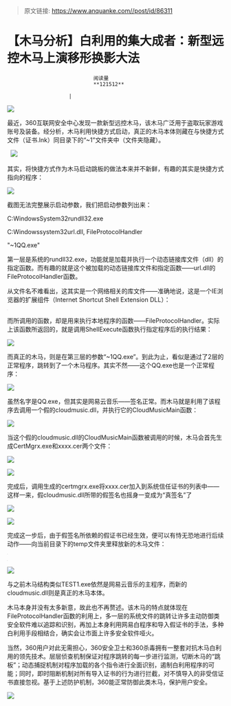 > 原文链接: https://www.anquanke.com//post/id/86311 


# 【木马分析】白利用的集大成者：新型远控木马上演移形换影大法


                                阅读量   
                                **121512**
                            
                        |
                        
                                                                                    



[![](https://p5.ssl.qhimg.com/t019ab8f98390dc25e2.jpg)](https://p5.ssl.qhimg.com/t019ab8f98390dc25e2.jpg)

最近，360互联网安全中心发现一款新型远控木马，该木马广泛用于盗取玩家游戏账号及装备。经分析，木马利用快捷方式启动，真正的木马本体则藏在与快捷方式文件（证书.lnk）同目录下的“~1”文件夹中（文件夹隐藏）。<br>

  [![](https://p4.ssl.qhimg.com/t018d46c9255cb5f5ac.png)](https://p4.ssl.qhimg.com/t018d46c9255cb5f5ac.png)                                  

其实，将快捷方式作为木马启动跳板的做法本来并不新鲜，有趣的其实是快捷方式指向的程序：

[![](https://p4.ssl.qhimg.com/t019ac84cfb67311611.png)](https://p4.ssl.qhimg.com/t019ac84cfb67311611.png)

截图无法完整展示启动参数，我们把启动参数列出来：

C:WindowsSystem32rundll32.exe

C:Windowssystem32url.dll, FileProtocolHandler

"~1QQ.exe"

第一层是系统的rundll32.exe，功能就是加载并执行一个动态链接库文件（dll）的指定函数。而有趣的就是这个被加载的动态链接库文件和指定函数——url.dll的FileProtocolHandler函数。

从文件名不难看出，这其实是一个网络相关的库文件——准确地说，这是一个IE浏览器的扩展组件（Internet Shortcut Shell Extension DLL）：

[![](data:image/png;base64,iVBORw0KGgoAAAANSUhEUgAAAAEAAAABCAYAAAAfFcSJAAAAAXNSR0IArs4c6QAAAARnQU1BAACxjwv8YQUAAAAJcEhZcwAADsQAAA7EAZUrDhsAAAANSURBVBhXYzh8+PB/AAffA0nNPuCLAAAAAElFTkSuQmCC)](https://p3.ssl.qhimg.com/t01b279e09c22758394.png)

而所调用的函数，却是用来执行本地程序的函数——FileProtocolHandler。实际上该函数所返回的，就是调用ShellExecute函数执行指定程序后的执行结果：

[![](https://p0.ssl.qhimg.com/t013f758b4792b21c58.png)](https://p0.ssl.qhimg.com/t013f758b4792b21c58.png)

而真正的木马，则是在第三层的参数“~1QQ.exe”。到此为止，看似是通过了2层的正常程序，跳转到了一个木马程序。其实不然——这个QQ.exe也是一个正常程序：

[![](https://p2.ssl.qhimg.com/t015dba0652caf5475a.png)](https://p2.ssl.qhimg.com/t015dba0652caf5475a.png)

虽然名字是QQ.exe，但其实是网易云音乐——签名正常。而木马就是利用了该程序去调用一个假的cloudmusic.dll，并执行它的CloudMusicMain函数：

[![](https://p3.ssl.qhimg.com/t016368d449b49102d3.png)](https://p3.ssl.qhimg.com/t016368d449b49102d3.png)

当这个假的cloudmusic.dll的CloudMusicMain函数被调用的时候，木马会首先生成CertMgrx.exe和xxxx.cer两个文件：

[![](https://p4.ssl.qhimg.com/t01a17576ab063df594.png)](https://p4.ssl.qhimg.com/t01a17576ab063df594.png)

[![](https://p0.ssl.qhimg.com/t01b4004e357385aa4e.png)](https://p0.ssl.qhimg.com/t01b4004e357385aa4e.png)

完成后，调用生成的certmgrx.exe将xxxx.cer加入到系统信任证书的列表中——这样一来，假cloudmusic.dll所带的假签名也摇身一变成为“真签名”了

[![](https://p3.ssl.qhimg.com/t011d66b104124499b7.png)](https://p3.ssl.qhimg.com/t011d66b104124499b7.png)

[![](https://p0.ssl.qhimg.com/t01d513768aff0c275e.png)](https://p0.ssl.qhimg.com/t01d513768aff0c275e.png)

完成这一步后，由于假签名所依赖的假证书已经生效，便可以有恃无恐地进行后续动作——向当前目录下的temp文件夹里释放新的木马文件：

[![](data:image/png;base64,iVBORw0KGgoAAAANSUhEUgAAAAEAAAABCAYAAAAfFcSJAAAAAXNSR0IArs4c6QAAAARnQU1BAACxjwv8YQUAAAAJcEhZcwAADsQAAA7EAZUrDhsAAAANSURBVBhXYzh8+PB/AAffA0nNPuCLAAAAAElFTkSuQmCC)](https://p5.ssl.qhimg.com/t018a9ba2c9774fd032.png)

[![](data:image/png;base64,iVBORw0KGgoAAAANSUhEUgAAAAEAAAABCAYAAAAfFcSJAAAAAXNSR0IArs4c6QAAAARnQU1BAACxjwv8YQUAAAAJcEhZcwAADsQAAA7EAZUrDhsAAAANSURBVBhXYzh8+PB/AAffA0nNPuCLAAAAAElFTkSuQmCC)](https://p0.ssl.qhimg.com/t017f3df7a5db0121fc.png)

[![](https://p4.ssl.qhimg.com/t010e1e39aefe72e845.png)](https://p4.ssl.qhimg.com/t010e1e39aefe72e845.png)

与之前木马结构类似TEST1.exe依然是网易云音乐的主程序，而新的cloudmusic.dll则是真正的木马本体。

木马本身并没有太多新意，故此也不再赘述。该木马的特点就体现在FileProtocolHandler函数的利用上，多一层的系统文件的跳转让许多主动防御类安全软件难以追踪和识别，再加上本身利用网易白程序和导入假证书的手法，多种白利用手段相结合，确实会让市面上许多安全软件哑火。

当然，360用户对此无需担心，360安全卫士和360杀毒拥有一整套对抗木马白利用的领先技术。层层侦查机制保证对程序跳转的每一步进行监测，切断木马的“跳板”；动态捕捉机制对程序加载的各个指令进行全面识别，遏制白利用程序的可能；同时，即时阻断机制对所有导入证书的行为进行拦截，对不慎导入的非受信证书直接忽视。基于上述防护机制，360能正常防御此类木马，保护用户安全。

[![](https://p1.ssl.qhimg.com/t01dd519a885b48ad7c.png)](https://p1.ssl.qhimg.com/t01dd519a885b48ad7c.png)

 



